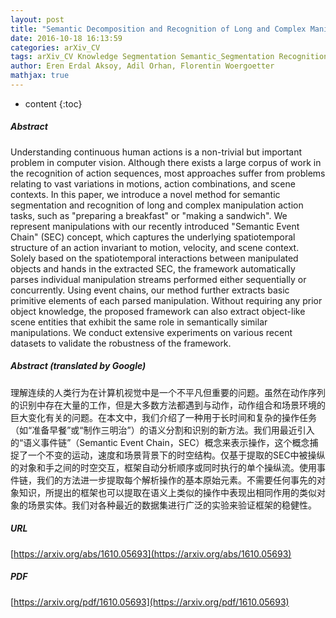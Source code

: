 ```yaml
---
layout: post
title: "Semantic Decomposition and Recognition of Long and Complex Manipulation Action Sequences"
date: 2016-10-18 16:13:59
categories: arXiv_CV
tags: arXiv_CV Knowledge Segmentation Semantic_Segmentation Recognition
author: Eren Erdal Aksoy, Adil Orhan, Florentin Woergoetter
mathjax: true
---
```


* content
{:toc}

##### Abstract
Understanding continuous human actions is a non-trivial but important problem in computer vision. Although there exists a large corpus of work in the recognition of action sequences, most approaches suffer from problems relating to vast variations in motions, action combinations, and scene contexts. In this paper, we introduce a novel method for semantic segmentation and recognition of long and complex manipulation action tasks, such as "preparing a breakfast" or "making a sandwich". We represent manipulations with our recently introduced "Semantic Event Chain" (SEC) concept, which captures the underlying spatiotemporal structure of an action invariant to motion, velocity, and scene context. Solely based on the spatiotemporal interactions between manipulated objects and hands in the extracted SEC, the framework automatically parses individual manipulation streams performed either sequentially or concurrently. Using event chains, our method further extracts basic primitive elements of each parsed manipulation. Without requiring any prior object knowledge, the proposed framework can also extract object-like scene entities that exhibit the same role in semantically similar manipulations. We conduct extensive experiments on various recent datasets to validate the robustness of the framework.

##### Abstract (translated by Google)
理解连续的人类行为在计算机视觉中是一个不平凡但重要的问题。虽然在动作序列的识别中存在大量的工作，但是大多数方法都遇到与动作，动作组合和场景环境的巨大变化有关的问题。在本文中，我们介绍了一种用于长时间和复杂的操作任务（如“准备早餐”或“制作三明治”）的语义分割和识别的新方法。我们用最近引入的“语义事件链”（Semantic Event Chain，SEC）概念来表示操作，这个概念捕捉了一个不变的运动，速度和场景背景下的时空结构。仅基于提取的SEC中被操纵的对象和手之间的时空交互，框架自动分析顺序或同时执行的单个操纵流。使用事件链，我们的方法进一步提取每个解析操作的基本原始元素。不需要任何事先的对象知识，所提出的框架也可以提取在语义上类似的操作中表现出相同作用的类似对象的场景实体。我们对各种最近的数据集进行广泛的实验来验证框架的稳健性。

##### URL
[https://arxiv.org/abs/1610.05693](https://arxiv.org/abs/1610.05693)

##### PDF
[https://arxiv.org/pdf/1610.05693](https://arxiv.org/pdf/1610.05693)

